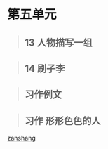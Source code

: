# 第五单元

<Ebook grade="xxyw5b" :pages="69" :paged="69" ></Ebook>

> ## 13 人物描写一组

<Ebook grade="xxyw5b" :pages="70" :paged="73" ></Ebook>

> ## 14 刷子李

<Ebook grade="xxyw5b" :pages="74" :paged="77" ></Ebook>

> ## 习作例文

<Ebook grade="xxyw5b" :pages="78" :paged="81" ></Ebook>

> ## 习作 形形色色的人

<Ebook grade="xxyw5b" :pages="82" :paged="82" ></Ebook>

[zanshang](../res/zanshang.md ':include')